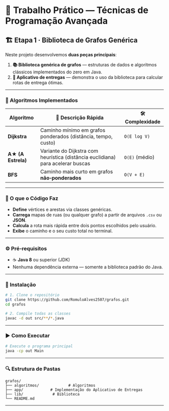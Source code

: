 # 🚀 Trabalho Prático — Técnicas de Programação Avançada

## 🏗️ Etapa 1 · Biblioteca de Grafos Genérica

Neste projeto desenvolvemos **duas peças principais**:

1. **📚 Biblioteca genérica de grafos** — estruturas de dados e algoritmos clássicos implementados do zero em Java.
2. **🛵 Aplicativo de entregas** — demonstra o uso da biblioteca para calcular rotas de entrega ótimas.

---

### 📖 Algoritmos Implementados

| Algoritmo          | 📜 Descrição Rápida                                                             | 🛠️ Complexidade |
| ------------------ | ------------------------------------------------------------------------------- | ---------------- |
| **Dijkstra**       | Caminho mínimo em grafos ponderados (distância, tempo, custo)                   | `O(E log V)`     |
| **A★ (A Estrela)** | Variante do Dijkstra com heurística (distância euclidiana) para acelerar buscas | `O(E)` (médio)   |
| **BFS**            | Caminho mais curto em grafos **não‑ponderados**                                 | `O(V + E)`       |

---

### 📂 O que o Código Faz

* **Define** vértices e arestas via classes genéricas.
* **Carrega** mapas de ruas (ou qualquer grafo) a partir de arquivos `.csv` ou **JSON**.
* **Calcula** a rota mais rápida entre dois pontos escolhidos pelo usuário.
* **Exibe** o caminho e o seu custo total no terminal.

---

### ⚙️ Pré‑requisitos

* ☕ **Java 8** ou superior (JDK)
* Nenhuma dependência externa — somente a biblioteca padrão do Java.

---

### 💾 Instalação

```bash
# 1. Clone o repositório
git clone https://github.com/RomuloAlves2507/grafos.git
cd grafos

# 2. Compile todas as classes
javac -d out src/**/*.java
```

---

### ▶️ Como Executar

```bash
# Execute o programa principal
java -cp out Main
```

---

### 🔍 Estrutura de Pastas

```
grafos/
├── algoritmos/             # Algoritmos 
├── app/            # Implementação do Aplicativo de Entregas
├── lib/             # Biblioteca
└── README.md
```

---
